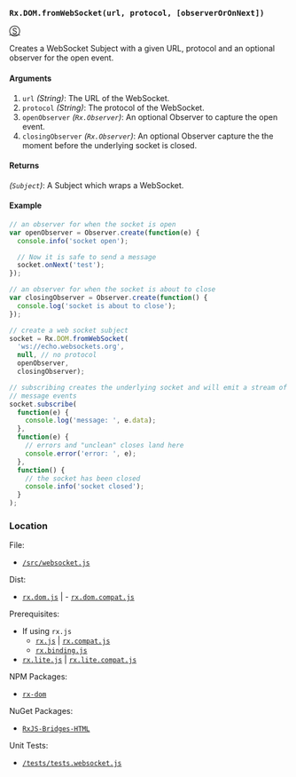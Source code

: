 ### `Rx.DOM.fromWebSocket(url, protocol, [observerOrOnNext])`
[&#x24C8;](https://github.com/Reactive-Extensions/RxJS-DOM/blob/master/src/websocket.js "View in source")

Creates a WebSocket Subject with a given URL, protocol and an optional observer for the open event.

#### Arguments
1. `url` *(String)*: The URL of the WebSocket.
2. `protocol` *(String)*: The protocol of the WebSocket.
3. `openObserver` *(`Rx.Observer`)*: An optional Observer to capture the open event.
4. `closingObserver` *(`Rx.Observer`)*: An optional Observer capture the the moment before the underlying socket is closed.

#### Returns
*(`Subject`)*: A Subject which wraps a WebSocket.

#### Example
```js
// an observer for when the socket is open
var openObserver = Observer.create(function(e) {
  console.info('socket open');

  // Now it is safe to send a message
  socket.onNext('test');
});

// an observer for when the socket is about to close
var closingObserver = Observer.create(function() {
  console.log('socket is about to close');
});

// create a web socket subject
socket = Rx.DOM.fromWebSocket(
  'ws://echo.websockets.org',
  null, // no protocol
  openObserver,
  closingObserver);

// subscribing creates the underlying socket and will emit a stream of incoming
// message events
socket.subscribe(
  function(e) {
    console.log('message: ', e.data);
  },
  function(e) {
    // errors and "unclean" closes land here
    console.error('error: ', e);
  },
  function() {
    // the socket has been closed
    console.info('socket closed');
  }
);
```

### Location

File:
- [`/src/websocket.js`](https://github.com/Reactive-Extensions/RxJS-DOM/blob/master/src/websocket.js)

Dist:
- [`rx.dom.js`](https://github.com/Reactive-Extensions/RxJS-DOM/blob/master/dist/rx.dom.js) | - [`rx.dom.compat.js`](https://github.com/Reactive-Extensions/RxJS-DOM/blob/master/dist/rx.dom.compat.js)

Prerequisites:
- If using `rx.js`
  - [`rx.js`](https://github.com/Reactive-Extensions/RxJS/blob/master/dist/rx.js) | [`rx.compat.js`](https://github.com/Reactive-Extensions/RxJS/blob/master/dist/rx.compat.js)
  - [`rx.binding.js`](https://github.com/Reactive-Extensions/RxJS/blob/master/dist/rx.binding.js)
- [`rx.lite.js`](https://github.com/Reactive-Extensions/RxJS/blob/master/rx.lite.js) | [`rx.lite.compat.js`](https://github.com/Reactive-Extensions/RxJS/blob/master/rx.lite.compat.js)

NPM Packages:
- [`rx-dom`](https://preview.npmjs.com/package/rx-dom)

NuGet Packages:
- [`RxJS-Bridges-HTML`](http://www.nuget.org/packages/RxJS-Bridges-HTML/)

Unit Tests:
- [`/tests/tests.websocket.js`](https://github.com/Reactive-Extensions/RxJS-DOM/blob/master/tests/tests.fromwebsocket.js)
